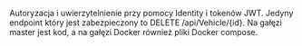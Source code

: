 Autoryzacja i uwierzytelnienie przy pomocy Identity i tokenów JWT. Jedyny endpoint który jest zabezpieczony to DELETE /api/Vehicle/{id}.
Na gałęzi master jest kod, a na gałęzi Docker również pliki Docker compose.
